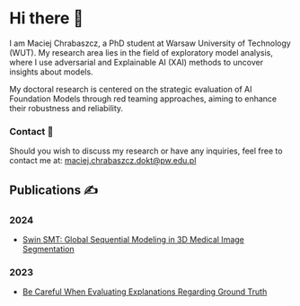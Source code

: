 # Hi there 🤗

I am Maciej Chrabaszcz, a PhD student at Warsaw University of Technology (WUT). My research area lies in the field of exploratory model analysis, where I use adversarial and Explainable AI (XAI) methods to uncover insights about models.

My doctoral research is centered on the strategic evaluation of AI Foundation Models through red teaming approaches, aiming to enhance their robustness and reliability.

### Contact 📧
Should you wish to discuss my research or have any inquiries, feel free to contact me at: maciej.chrabaszcz.dokt@pw.edu.pl

## Publications ✍

### 2024
- [Swin SMT: Global Sequential Modeling in 3D Medical Image Segmentation](https://arxiv.org/abs/2407.07514)
### 2023
- [Be Careful When Evaluating Explanations Regarding Ground Truth](https://arxiv.org/abs/2311.04813)
<!--
**maciejchrabaszcz/maciejchrabaszcz** is a ✨ _special_ ✨ repository because its `README.md` (this file) appears on your GitHub profile.

Here are some ideas to get you started:

- 🔭 I’m currently working on ...
- 🌱 I’m currently learning ...
- 👯 I’m looking to collaborate on ...
- 🤔 I’m looking for help with ...
- 💬 Ask me about ...
- 📫 How to reach me: ...
- 😄 Pronouns: ...
- ⚡ Fun fact: ...
-->
